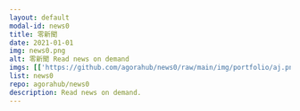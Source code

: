 ```yaml
---
layout: default
modal-id: news0
title: 零新聞
date: 2021-01-01
img: news0.png
alt: 零新聞 Read news on demand
imgs: [['https://github.com/agorahub/news0/raw/main/img/portfolio/aj.png', 'https://agora0.gitlab.io/news/aj'], ['https://github.com/agorahub/news0/raw/main/img/portfolio/bbc.png', 'https://agora0.gitlab.io/news/bbc'], ['https://github.com/agorahub/news0/raw/main/img/portfolio/cna.png', 'https://agora0.gitlab.io/news/cna'], ['https://github.com/agorahub/news0/raw/main/img/portfolio/dw.png', 'https://agora0.gitlab.io/news/dw'], ['https://github.com/agorahub/news0/raw/main/img/portfolio/kyodo.png', 'https://agora0.gitlab.io/news/kyodo'], ['https://github.com/agorahub/news0/raw/main/img/portfolio/reuters.png', 'https://agora0.gitlab.io/news/reuters'], ['https://github.com/agorahub/news0/raw/main/img/portfolio/rfi.png', 'https://agora0.gitlab.io/news/rfi'], ['https://github.com/agorahub/news0/raw/main/img/portfolio/rthk.png', 'https://agora0.gitlab.io/news/rthk']]
list: news0
repo: agorahub/news0
description: Read news on demand.
---
```

